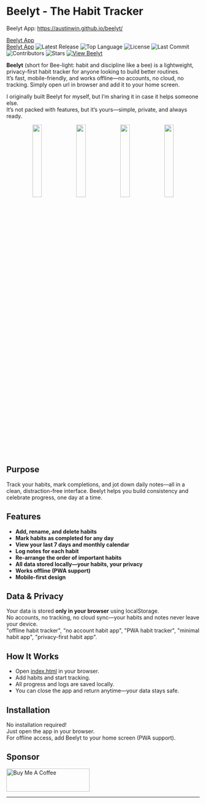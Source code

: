# Beelyt - The Habit Tracker
Beelyt App: https://austinwin.github.io/beelyt/  

[Beelyt App](https://austinwin.github.io/beelyt/)  
[Beelyt App](https://austinwin.github.io/beelyt/)
![Latest Release](https://img.shields.io/github/v/release/austinwin/beelyt)
![Top Language](https://img.shields.io/github/languages/top/austinwin/beelyt)
![License](https://img.shields.io/github/license/austinwin/beelyt)
![Last Commit](https://img.shields.io/github/last-commit/austinwin/beelyt)
![Contributors](https://img.shields.io/github/contributors/austinwin/beelyt)
![Stars](https://img.shields.io/github/stars/austinwin/beelyt?style=social)
[![View Beelyt](https://img.shields.io/badge/Visit-App-green)](https://austinwin.github.io/beelyt/)  


**Beelyt** (short for Bee-light: habit and discipline like a bee) is a lightweight, privacy-first habit tracker for anyone looking to build better routines.  
It’s fast, mobile-friendly, and works offline—no accounts, no cloud, no tracking. Simply open url in browser and add it to your home screen.  

I originally built Beelyt for myself, but I’m sharing it in case it helps someone else.  
It’s not packed with features, but it’s yours—simple, private, and always ready.

<!-- Image grid with responsive layout using HTML inside Markdown -->
<p align="center">
  <img src="https://github.com/user-attachments/assets/1d2656c8-dbb6-4773-a069-0cfd83b35b54" width="22%" />
  <img src="https://github.com/user-attachments/assets/0dc63acf-b610-4880-a129-679f3e9fb487" width="22%" />
  <img src="https://github.com/user-attachments/assets/0ac841ba-ab1a-4f01-9298-beb8ce139287" width="22%" />
  <img src="https://github.com/user-attachments/assets/93c1f301-dd88-4eb9-9d50-86190784e645" width="22%" />
</p>






## Purpose

Track your habits, mark completions, and jot down daily notes—all in a clean, distraction-free interface. Beelyt helps you build consistency and celebrate progress, one day at a time.

## Features

- **Add, rename, and delete habits**  
- **Mark habits as completed for any day**  
- **View your last 7 days and monthly calendar**  
- **Log notes for each habit**
- **Re-arrange the order of important habits**  
- **All data stored locally—your habits, your privacy**  
- **Works offline (PWA support)**  
- **Mobile-first design**

## Data & Privacy

Your data is stored **only in your browser** using localStorage.  
No accounts, no tracking, no cloud sync—your habits and notes never leave your device.  
"offline habit tracker", "no account habit app", "PWA habit tracker", "minimal habit app", "privacy-first habit app".

## How It Works

- Open [index.html](index.html) in your browser.
- Add habits and start tracking.
- All progress and logs are saved locally.
- You can close the app and return anytime—your data stays safe.

## Installation

No installation required!  
Just open the app in your browser.  
For offline access, add Beelyt to your home screen (PWA support).

## Sponsor
<a href="https://www.buymeacoffee.com/austinwin" target="_blank"><img src="https://cdn.buymeacoffee.com/buttons/v2/default-yellow.png" alt="Buy Me A Coffee" style="height: 60px !important;width: 217px !important;" ></a>

---
